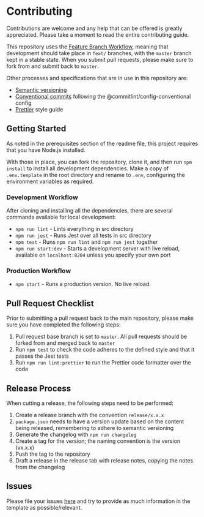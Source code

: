 # Contributing

Contributions are welcome and any help that can be offered is greatly appreciated.
Please take a moment to read the entire contributing guide.

This repository uses the [Feature Branch Workflow](https://www.atlassian.com/git/tutorials/comparing-workflows/feature-branch-workflow),
meaning that development should take place in `feat/` branches, with the `master` branch kept in a stable state.
When you submit pull requests, please make sure to fork from and submit back to `master`.

Other processes and specifications that are in use in this repository are:

-   [Semantic versioning](https://semver.org/)
-   [Conventional commits](https://www.conventionalcommits.org/en/v1.0.0/) following the @commitlint/config-conventional config
-   [Prettier](https://prettier.io/) style guide

## Getting Started

As noted in the prerequisites section of the readme file, this project requires that you have Node.js installed.

With those in place, you can fork the repository, clone it, and then run `npm install` to install all development dependencies.
Make a copy of `.env.template` in the root directory and rename to `.env`, configuring the environment variables as required.

### Development Workflow

After cloning and installing all the dependencies, there are several commands available for local development:

-   `npm run lint` - Lints everything in src directory
-   `npm run jest` - Runs Jest over all tests in src directory
-   `npm test` - Runs `npm run lint` and `npm run jest` together
-   `npm run start:dev` - Starts a development server with live reload, available on `localhost:8204` unless you specify your own port

### Production Workflow

-   `npm start` - Runs a production version. No live reload.

## Pull Request Checklist

Prior to submitting a pull request back to the main repository, please make sure you have completed the following steps:

1. Pull request base branch is set to `master`. All pull requests should be forked from and merged back to `master`
2. Run `npm test` to check the code adheres to the defined style and that it passes the Jest tests
3. Run `npm run lint:prettier` to run the Prettier code formatter over the code

## Release Process

When cutting a release, the following steps need to be performed:

1. Create a release branch with the convention `release/x.x.x`
2. `package.json` needs to have a version update based on the content being released, remembering to adhere to semantic versioning
3. Generate the changelog with `npm run changelog`
4. Create a tag for the version; the naming convention is the version (vx.x.x)
5. Push the tag to the repository
6. Draft a release in the release tab with release notes, copying the notes from the changelog

## Issues

Please file your issues [here](https://github.com/Fdawgs/ydh-myydh-crud-api/issues) and try to provide as much information in the template as possible/relevant.
